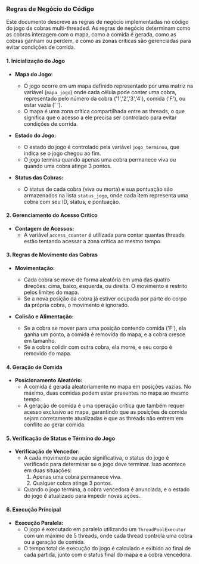 ### **Regras de Negócio do Código**

Este documento descreve as regras de negócio implementadas no código do jogo de cobras multi-threaded. As regras de negócio determinam como as cobras interagem com o mapa, como a comida é gerada, como as cobras ganham ou perdem, e como as zonas críticas são gerenciadas para evitar condições de corrida.

#### **1. Inicialização do Jogo**
- **Mapa do Jogo:**
  - O jogo ocorre em um mapa definido representado por uma matriz  na variável (`mapa_jogo`) onde cada célula pode conter uma cobra, representado pelo número da cobra ('1','2','3','4'), comida ('F'), ou estar vazia (' ').
  - O mapa é uma zona crítica compartilhada entre as threads, o que significa que o acesso a ele precisa ser controlado para evitar condições de corrida.

- **Estado do Jogo:**
  - O estado do jogo é controlado pela variável `jogo_terminou`, que indica se o jogo chegou ao fim.
  - O jogo termina quando apenas uma cobra permanece viva ou quando uma cobra atinge 3 pontos.

- **Status das Cobras:**
  - O status de cada cobra (viva ou morta) e sua pontuação são armazenados na lista `status_jogo`, onde cada item representa uma cobra com seu ID, status, e pontuação.

#### **2. Gerenciamento do Acesso Crítico**

- **Contagem de Acessos:**
  - A variável `access_counter` é utilizada para contar quantas threads estão tentando acessar a zona crítica ao mesmo tempo.

#### **3. Regras de Movimento das Cobras**
- **Movimentação:**
  - Cada cobra se move de forma aleatória em uma das quatro direções: cima, baixo, esquerda, ou direita. O movimento é restrito pelos limites do mapa.
  - Se a nova posição da cobra já estiver ocupada por parte do corpo da própria cobra, o movimento é ignorado.

- **Colisão e Alimentação:**
  - Se a cobra se mover para uma posição contendo comida ('F'), ela ganha um ponto, a comida é removida do mapa, e a cobra cresce em tamanho.
  - Se a cobra colidir com outra cobra, ela morre, e seu corpo é removido do mapa.

#### **4. Geração de Comida**
- **Posicionamento Aleatório:**
  - A comida é gerada aleatoriamente no mapa em posições vazias. No máximo, duas comidas podem estar presentes no mapa ao mesmo tempo.
  - A geração de comida é uma operação crítica que também requer acesso exclusivo ao mapa, garantindo que as posições de comida sejam corretamente atualizadas e que as threads não entrem em conflito ao gerar comida.

#### **5. Verificação de Status e Término do Jogo**
- **Verificação de Vencedor:**
  - A cada movimento ou ação significativa, o status do jogo é verificado para determinar se o jogo deve terminar. Isso acontece em duas situações:
    1. Apenas uma cobra permanece viva.
    2. Qualquer cobra atinge 3 pontos.
  - Quando o jogo termina, a cobra vencedora é anunciada, e o estado do jogo é atualizado para impedir novas ações..

#### **6. Execução Principal**
- **Execução Paralela:**
  - O jogo é executado em paralelo utilizando um `ThreadPoolExecutor` com um máximo de 5 threads, onde cada thread controla uma cobra ou a geração de comida.
  - O tempo total de execução do jogo é calculado e exibido ao final de cada partida, junto com o status final do mapa e a cobra vencedora.
